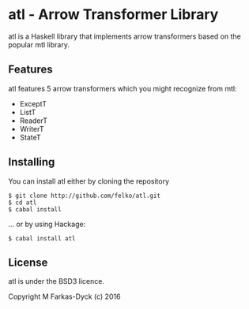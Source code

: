 atl - Arrow Transformer Library
===============================

atl is a Haskell library that implements arrow transformers based on the popular
mtl library.

## Features

atl features 5 arrow transformers which you might recognize from mtl:

- ExceptT
- ListT
- ReaderT
- WriterT
- StateT

## Installing

You can install atl either by cloning the repository

    $ git clone http://github.com/felko/atl.git
    $ cd atl
    $ cabal install

... or by using Hackage:

    $ cabal install atl

## License

atl is under the BSD3 licence.

Copyright M Farkas-Dyck (c) 2016
